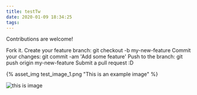 ```yaml
---
title: testTw
date: 2020-01-09 18:34:25
tags:
---
```


Contributions are welcome!

Fork it.
Create your feature branch: git checkout -b my-new-feature
Commit your changes: git commit -am 'Add some feature'
Push to the branch: git push origin my-new-feature
Submit a pull request :D


{% asset_img test_image_1.png "This is an example image" %}


<!-- more -->


![this is image](test_image_1.png)